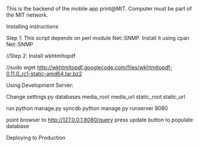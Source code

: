 This is the backend of the mobile app print@MIT. Computer must be part of the MIT network.

Installing instructions

Step 1: This script depends on perl module Net::SNMP. Install it using 
        cpan Net::SNMP

//Step 2: Install wkhtmltopdf

//sudo wget http://wkhtmltopdf.googlecode.com/files/wkhtmltopdf-0.11.0_rc1-static-amd64.tar.bz2 

Using Development Server:

Change settings.py
    databases
    media_root
    media_url
    static_root
    static_url

run
    python manage.py syncdb
    python manage.py runserver 8080

point browser to http://127.0.0.1:8080/query
press update button to populate database


Deploying to Production
   

